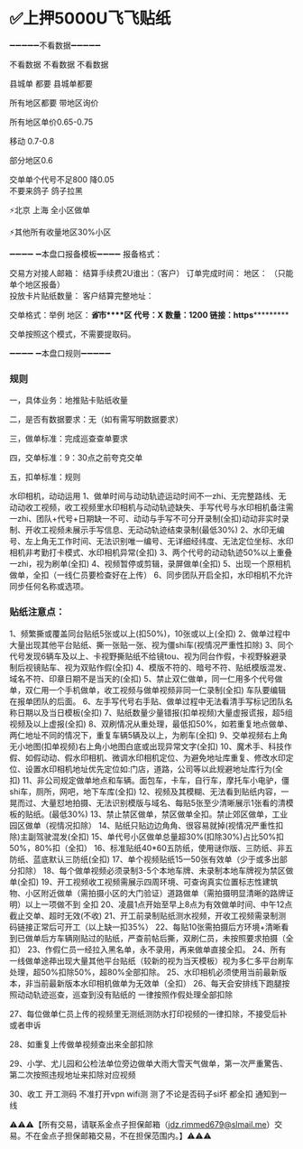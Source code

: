 # ✅上押5000U飞飞贴纸

➖➖➖➖➖不看数据➖➖➖➖➖

不看数据   不看数据  不看数据

县城单 都要    县城单都要

所有地区都要 带地区询价 

所有地区单价0.65-0.75

移动  0.7-0.8

部分地区0.6

交单单个代号不足800
降0.05    
不要来鸽子  鸽子拉黑

⚡️北京 上海   全小区做单

⚡️其他所有收量地区30%小区 

➖➖➖➖ ➖本盘口报备模板➖➖➖➖
报备格式：

交易方对接人邮箱：
结算手续费2U谁出：（客户）
订单完成时间：
地区：     （只能单个地区报备）   
投放卡片贴纸数量：
客户结算完整地址：


交单格式：举例
地区：*****省***市****区
代号：X
数量：1200
链接：https***********

交单按照这个模式，不需要提取码。

➖➖➖➖ ➖本盘口规则➖➖➖➖➖

### 规则
一，具体业务：地推贴卡贴纸收量

二，是否有数据要求：无（如有需写明数据要求）

三，做单标准：完成巡查查单要求

四，交单标准：9：30点之前夸克交单

五，扣单标准：规则

水印相机，动动运用
1、做单时间与动动轨迹运动时间不一zhi、无完整路线、无动动收工视频，收工视频里水印相机与动动轨迹缺失、手写代号与水印相机备注需一zhi、团队+代号+日期缺一不可、动动与手写不可分开录制(全扣)动动非实时录制、开收工视频未展示手写信息、无动动轨迹结束录制(最低30%)
2、水印无编号、左上角无工作时间、无法识别唯一编号、无详细经纬度、无法定位坐标、水印相机非考勤打卡模式、水印相机异常(全扣)
3、两个代号的动动轨迹50%以上重叠一zhi，视为刷单(全扣)
4、视频暂停或剪辑，录屏做单(全扣)
5、出现一个原相机做单，全扣（一线仁员要检查好在上传）
6、同步团队开启全扣，水印相机不允许同步任何名称或选项。

### 贴纸注意点：

1、频繁撕或覆盖同台贴纸5张或以上(扣50%)，10张或以上(全扣)
2、做单过程中大量出现其他平台贴纸、撕一张贴一张、视为僵shi车(视情况严重性扣除)
3、同个代号发现6辆车及以上、卡视野撕贴纸不给镜tou、视为同台作假，卡视野躲避录制后视镜贴车、视为双贴作假(全扣)
4、模版不符的、暗号不符、贴纸模版混发、域名不符、印章日期不是当天的(全扣)
5、禁止双仁做单，同一仁用多个代号做单，双仁用一个手机做单，收工视频与做单视频非同一仁录制(全扣)   车队要编辑在报单团队的后面。
6、左手写代号右手贴、做单过程中无法看清手写标记团队名称日期以及当日模板(全扣)
7、贴纸数量少量错报(扣单视频)大量虚报谎报，超5组视频及以上虚报(全扣)
8、双刷情况从重处理，最低扣50%，如若重复地点做单、两仁地址不同的情况下，重复车辆5辆及以上，为刷车(全扣)
9、交单视频右上角无小地图(扣单视频)右上角小地图白底或出现异常文字(全扣)
10、魔术手、科技作假、如假动动、假水印相机、微调水印相机定位、为避免地址库重复、修改水印定位、设置水印相机地址优先定位如:门店，道路，公司等以此规避地址库行为(全扣)
11、非公司规定做单地点和车辆。面包车，卡车，自行车，摩托车小电驴，僵shi车，厕所，网吧，地下车库(全扣)
12、视频及其模糊、无法看到贴纸内容，一晃而过、大量怼地拍摄、无法识别模版与域名、每贴5张至少清晰展示1张看的清模板的贴纸。(最低30%)
13、禁止禁区做单，禁区做单全扣。禁止郊区做单，工业园区做单（视情况扣除）
14、贴纸只贴边边角角、很容易就掉(视情况严重性扣除)主副驾驶混发(全扣)
15、单代号小区做单总量超30%(扣除30%)占比50%扣50%，80%扣（全扣）
16、标准贴纸40*60五防纸，使用谜你版、三防纸、非五防纸、蓝底默认三防纸(全扣)
17、单个视频贴纸15一50张有效单（少于或多出部分扣除）
18、每个做单视频必须录制3-5个本地车牌、未录制本地车牌视为禁区做单(全扣)
19、开工视频收工视频需展示四周环境、可查询真实位置标志性建筑物、小区附近做单（需拍摄小区的大门验证）道路做单（需拍摄明显清晰的路牌证明）以上一项做不到 全扣
20、凌晨1点开始至早上8点为有效做单时间、中午12点截止交单、超时无效(不收)
21、开工前录制贴纸测水视频，开收工视频需录制测码链接正常后可开工（以上缺一扣35%）
22、每贴10张需拍摄后方环境+清晰看到已做单后方车辆刚贴过的贴纸，严查前帖后撕，双刷仁员，未按照要求拍摄（全扣）
23、作假仁员一经拉入黑名单，永不录用，再来做单直接全扣。
24、所有一线做单途茽出现大量其他平台贴纸（较新的视为当天模板）视为多仁多平台刷车处理，超50%扣除50%，超80%全部扣除。
25、水印相机必须使用当前最新版本，非当前最新版本水印相机做单为无效单（全扣）
26、每天会安排线下跑腿按照动动轨迹巡查，巡查到没有贴纸的 一律按照作假处理全部扣除

27、每位做单仁员上传的视频里无测纸测防水打印视频的一律扣除，不接受后补或者申诉

28、如重复上传做单视频查出来全部扣除

29、小学、尤儿园和公检法单位旁边做单大雨大雪天气做单，第一次严重驚告、第二次按照违规地址来扣除对应视频

30、收工 开工测码 不准打开vpn  wifi测  测了不论是否码子si坏  都全扣  通知到一线


⚠️⚠️⚠️【所有交易，请联系金点子担保邮箱（jdz.rimmed679@slmail.me）交易。不在金点子担保邮箱交易，不在担保范围内。】⚠️⚠️⚠️
